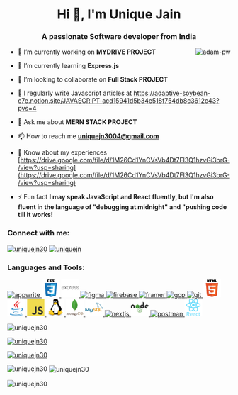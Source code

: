 <h1 align="center">Hi 👋, I'm Unique Jain</h1>
<h3 align="center">A passionate Software developer from India</h3>

<p><img align="right" src="https://media.giphy.com/media/qgQUggAC3Pfv687qPC/giphy.gif" alt="adam-pw" /></p>

- 🔭 I’m currently working on **MYDRIVE PROJECT**

- 🌱 I’m currently learning **Express.js**

- 👯 I’m looking to collaborate on **Full Stack PROJECT**

- 📝 I regularly write Javascript articles at https://adaptive-soybean-c7e.notion.site/JAVASCRIPT-acd15941d5b34e518f754db8c3612c43?pvs=4

- 💬 Ask me about **MERN STACK PROJECT**

- 📫 How to reach me **uniquejn3004@gmail.com**

- 📄 Know about my experiences [https://drive.google.com/file/d/1M26Cd1YnCVsVb4Dt7Fl3Q1hzvGi3brG-/view?usp=sharing](https://drive.google.com/file/d/1M26Cd1YnCVsVb4Dt7Fl3Q1hzvGi3brG-/view?usp=sharing)

- ⚡ Fun fact **I may speak JavaScript and React fluently, but I'm also fluent in the language of "debugging at midnight" and "pushing code till it works!**

<h3 align="left">Connect with me:</h3>
<p align="left">
<a href="https://twitter.com/uniquejn30" target="blank"><img align="center" src="https://raw.githubusercontent.com/rahuldkjain/github-profile-readme-generator/master/src/images/icons/Social/twitter.svg" alt="uniquejn30" height="30" width="40" /></a>
<a href="https://linkedin.com/in/uniquejn" target="blank"><img align="center" src="https://raw.githubusercontent.com/rahuldkjain/github-profile-readme-generator/master/src/images/icons/Social/linked-in-alt.svg" alt="uniquejn" height="30" width="40" /></a> 
</p>

<h3 align="left">Languages and Tools:</h3>
<p align="left"> <a href="https://appwrite.io" target="_blank" rel="noreferrer"> <img src="https://www.vectorlogo.zone/logos/appwriteio/appwriteio-icon.svg" alt="appwrite" width="40" height="40"/> </a> <a href="https://www.w3schools.com/css/" target="_blank" rel="noreferrer"> <img src="https://raw.githubusercontent.com/devicons/devicon/master/icons/css3/css3-original-wordmark.svg" alt="css3" width="40" height="40"/> </a> <a href="https://expressjs.com" target="_blank" rel="noreferrer"> <img src="https://raw.githubusercontent.com/devicons/devicon/master/icons/express/express-original-wordmark.svg" alt="express" width="40" height="40"/> </a> <a href="https://www.figma.com/" target="_blank" rel="noreferrer"> <img src="https://www.vectorlogo.zone/logos/figma/figma-icon.svg" alt="figma" width="40" height="40"/> </a> <a href="https://firebase.google.com/" target="_blank" rel="noreferrer"> <img src="https://www.vectorlogo.zone/logos/firebase/firebase-icon.svg" alt="firebase" width="40" height="40"/> </a> <a href="https://www.framer.com/" target="_blank" rel="noreferrer"> <img src="https://www.vectorlogo.zone/logos/framer/framer-icon.svg" alt="framer" width="40" height="40"/> </a> <a href="https://cloud.google.com" target="_blank" rel="noreferrer"> <img src="https://www.vectorlogo.zone/logos/google_cloud/google_cloud-icon.svg" alt="gcp" width="40" height="40"/> </a> <a href="https://git-scm.com/" target="_blank" rel="noreferrer"> <img src="https://www.vectorlogo.zone/logos/git-scm/git-scm-icon.svg" alt="git" width="40" height="40"/> </a> <a href="https://www.w3.org/html/" target="_blank" rel="noreferrer"> <img src="https://raw.githubusercontent.com/devicons/devicon/master/icons/html5/html5-original-wordmark.svg" alt="html5" width="40" height="40"/> </a> <a href="https://www.java.com" target="_blank" rel="noreferrer"> <img src="https://raw.githubusercontent.com/devicons/devicon/master/icons/java/java-original.svg" alt="java" width="40" height="40"/> </a> <a href="https://developer.mozilla.org/en-US/docs/Web/JavaScript" target="_blank" rel="noreferrer"> <img src="https://raw.githubusercontent.com/devicons/devicon/master/icons/javascript/javascript-original.svg" alt="javascript" width="40" height="40"/> </a> <a href="https://www.linux.org/" target="_blank" rel="noreferrer"> <img src="https://raw.githubusercontent.com/devicons/devicon/master/icons/linux/linux-original.svg" alt="linux" width="40" height="40"/> </a> <a href="https://www.mongodb.com/" target="_blank" rel="noreferrer"> <img src="https://raw.githubusercontent.com/devicons/devicon/master/icons/mongodb/mongodb-original-wordmark.svg" alt="mongodb" width="40" height="40"/> </a> <a href="https://www.mysql.com/" target="_blank" rel="noreferrer"> <img src="https://raw.githubusercontent.com/devicons/devicon/master/icons/mysql/mysql-original-wordmark.svg" alt="mysql" width="40" height="40"/> </a> <a href="https://nextjs.org/" target="_blank" rel="noreferrer"> <img src="https://cdn.worldvectorlogo.com/logos/nextjs-2.svg" alt="nextjs" width="40" height="40"/> </a> <a href="https://nodejs.org" target="_blank" rel="noreferrer"> <img src="https://raw.githubusercontent.com/devicons/devicon/master/icons/nodejs/nodejs-original-wordmark.svg" alt="nodejs" width="40" height="40"/> </a> <a href="https://postman.com" target="_blank" rel="noreferrer"> <img src="https://www.vectorlogo.zone/logos/getpostman/getpostman-icon.svg" alt="postman" width="40" height="40"/> </a> <a href="https://reactjs.org/" target="_blank" rel="noreferrer"> <img src="https://raw.githubusercontent.com/devicons/devicon/master/icons/react/react-original-wordmark.svg" alt="react" width="40" height="40"/> </a> </p>

<p align="left"> <img src="https://komarev.com/ghpvc/?username=uniquejn30&label=Profile%20views&color=0e75b6&style=flat" alt="uniquejn30" /> </p>

<p align="left"> <a href="https://github.com/ryo-ma/github-profile-trophy"><img src="https://github-profile-trophy.vercel.app/?username=uniquejn30" alt="uniquejn30" /></a> </p>

<p align="left"> <a href="https://twitter.com/uniquejn30" target="blank"><img src="https://img.shields.io/twitter/follow/uniquejn30?logo=twitter&style=for-the-badge" alt="uniquejn30" /></a> </p>

<p><img align="left" src="https://github-readme-stats.vercel.app/api/top-langs?username=uniquejn30&show_icons=true&locale=en&layout=compact" alt="uniquejn30" /></p>

<p>&nbsp;<img align="center" src="https://github-readme-stats.vercel.app/api?username=uniquejn30&show_icons=true&locale=en" alt="uniquejn30" /></p>

<p><img align="center" src="https://github-readme-streak-stats.herokuapp.com/?user=uniquejn30&" alt="uniquejn30" /></p>
